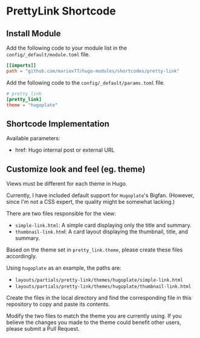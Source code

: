 # PrettyLink Shortcode

## Install Module

Add the following code to your module list in the `config/_default/module.toml` file.

```toml
[[imports]]
path = "github.com/mariox77/hugo-modules/shortcodes/pretty-link"
```

Add the following code to the `config/_default/params.toml` file.

```toml
# pretty_link
[pretty_link]
theme = "hugoplate"
```

## Shortcode Implementation

Available parameters:

- href: Hugo internal post or external URL

## Customize look and feel (eg. theme)

Views must be different for each theme in Hugo.

Currently, I have included default support for `Hugoplate`'s Bigfan. (However, since I'm not a CSS expert, the quality might be somewhat lacking.)

There are two files responsible for the view:
- `simple-link.html`: A simple card displaying only the title and summary.
- `thumbnail-link.htm`l: A card layout displaying the thumbnail, title, and summary.

Based on the theme set in `pretty_link.theme`, please create these files accordingly.

Using `hugoplate` as an example, the paths are:
- `layouts/partials/pretty-link/themes/hugoplate/simple-link.html`
- `layouts/partials/pretty-link/themes/hugoplate/thumbnail-link.html`

Create the files in the local directory and find the corresponding file in this repository to copy and paste its contents.

Modify the two files to match the theme you are currently using. If you believe the changes you made to the theme could benefit other users, please submit a Pull Request.
